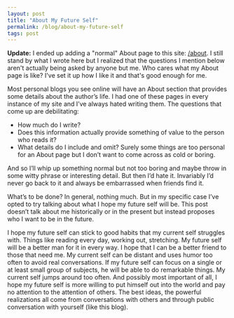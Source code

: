 ```yaml
---
layout: post
title: "About My Future Self"
permalink: /blog/about-my-future-self
tags: post
---
```

**Update:** I ended up adding a "normal" About page to this site: [/about](/about). I still stand by what I wrote here but I realized that the questions I mention below aren't actually being asked by anyone but me. Who cares what my About page is like? I've set it up how I like it and that's good enough for me.

Most personal blogs you see online will have an About section that provides some details about the author’s life. I had one of these pages in every instance of my site and I’ve always hated writing them. The questions that come up are debilitating:

- How much do I write?
- Does this information actually provide something of value to the person who reads it?
- What details do I include and omit? Surely some things are too personal for an About page but I don’t want to come across as cold or boring.

And so I’ll whip up something normal but not too boring and maybe throw in some witty phrase or interesting detail. But then I’d hate it. Invariably I’d never go back to it and always be embarrassed when friends find it.

What’s to be done? In general, nothing much. But in my specific case I’ve opted to try talking about what I hope my future self will be. This post doesn’t talk about me historically or in the present but instead proposes who I want to be in the future.

I hope my future self can stick to good habits that my current self struggles with. Things like reading every day, working out, stretching. My future self will be a better man for it in every way. I hope that I can be a better friend to those that need me. My current self can be distant and uses humor too often to avoid real conversations. If my future self can focus on a single or at least small group of subjects, he will be able to do remarkable things. My current self jumps around too often. And possibly most important of all, I hope my future self is more willing to put himself out into the world and pay no attention to the attention of others. The best ideas, the powerful realizations all come from conversations with others and through public conversation with yourself (like this blog).